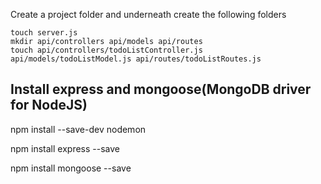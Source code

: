 Create a project folder and underneath create the following folders

```mkdir api
touch server.js
mkdir api/controllers api/models api/routes
touch api/controllers/todoListController.js api/models/todoListModel.js api/routes/todoListRoutes.js
```

## Install express and mongoose(MongoDB driver for NodeJS)
npm install --save-dev nodemon

npm install express --save

npm install mongoose --save
